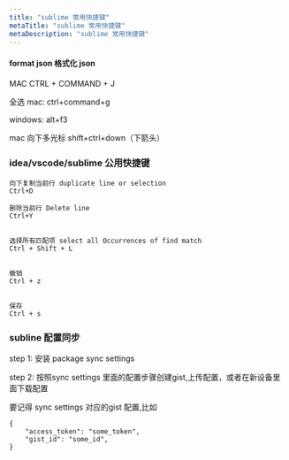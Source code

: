 ```yaml
---
title: "sublime 常用快捷键"
metaTitle: "sublime 常用快捷键"
metaDescription: "sublime 常用快捷键"
---
```


#### format json 格式化 json

MAC
CTRL + COMMAND + J




全选
mac:
ctrl+command+g

windows: alt+f3


mac
向下多光标
shift+ctrl+down（下箭头）






### idea/vscode/sublime 公用快捷键
```
向下复制当前行 duplicate line or selection
Ctrl+D

删除当前行 Delete line
Ctrl+Y


选择所有匹配项 select all Occurrences of find match
Ctrl + Shift + L


撤销
Ctrl + z


保存
Ctrl + s
```


### subline 配置同步

step 1: 
安装 package
sync settings


step 2:
按照sync settings 里面的配置步骤创建gist,上传配置，或者在新设备里面下载配置

要记得 sync settings 对应的gist 配置,比如
```
{
	"access_token": "some_token",
	"gist_id": "some_id",
}
```